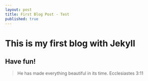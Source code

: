```yaml
---
layout: post
title: First Blog Post - Test
published: true
---
```


# This is my first blog with Jekyll
## Have fun!

> He has made everything beautiful in its time. 
Ecclesiastes 3:11




